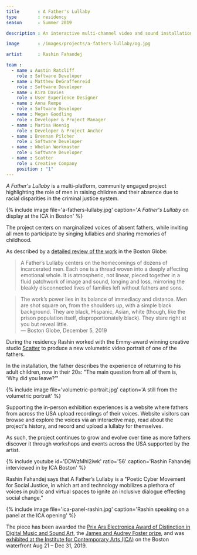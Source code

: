 ```yaml
---
title       : A Father's Lullaby
type        : residency
season      : Summer 2019

description : An interactive multi-channel video and sound installation highlighting the role of men in raising children and their absence due to the racial disparities in the criminal justice system.

image       : /images/projects/a-fathers-lullaby/og.jpg

artist      : Rashin Fahandej

team :
  - name : Austin Ratcliff
    role : Software Developer
  - name : Matthew DeGraffenreid
    role : Software Developer
  - name : Kira Davies
    role : User Experience Designer
  - name : Anna Rempe
    role : Software Developer
  - name : Megan Goodling
    role : Developer & Project Manager
  - name : Marisa Hoenig
    role : Developer & Project Anchor
  - name : Brennan Pilcher
    role : Software Developer
  - name : Whelan Workmaster
    role : Software Developer
  - name : Scatter
    role : Creative Company
    position : "1"
---
```

_A Father's Lullaby_ is a multi-platform, community engaged project highlighting the role of men in raising children and their absence due to racial disparities in the criminal justice system.

{% include image file='a-fathers-lullaby.jpg'
   caption='_A Father\'s Lullaby_ on display at the ICA in Boston' %}

The project centers on marginalized voices of absent fathers, while inviting all men to participate by singing lullabies and sharing memories of childhood.

As described by a [detailed review of the work](https://www.bostonglobe.com/2019/12/05/arts/icas-2019-foster-prize-exhibition-an-artist-breaks-out-with-fathers-lullaby/) in the Boston Globe:

> A Father’s Lullaby centers on the homecomings of dozens of incarcerated men. Each one is a thread woven into a deeply affecting emotional whole. It is atmospheric, not linear, pieced together in a fluid patchwork of image and sound, longing and loss, mirroring the bleakly disconnected lives of families left without fathers and sons.

> The work’s power lies in its balance of immediacy and distance. Men are shot square on, from the shoulders up, with a simple black background. They are black, Hispanic, Asian, white (though, like the prison population itself, disproportionately black). They stare right at you but reveal little.<br><span class='quotee'>— Boston Globe, December 5, 2019</span>

During the residency Rashin worked with the Emmy-award winning creative studio [Scatter](/bio/scatter/) to produce a new volumetric video portrait of one of the fathers.

In the installation, the father describes the experience of returning to his adult children, now in their 20s: "The main question from all of them is, ‘Why did you leave?’"

{% include image file='volumetric-portrait.jpg'
   caption='A still from the volumetric portrait' %}

Supporting the in-person exhibition experiences is a website where fathers from across the USA upload recordings of their voices. Website visitors can browse and explore the voices via an interactive map, read about the project's history, and record and upload a lullaby for themselves.

As such, the project continues to grow and evolve over time as more fathers discover it through workshops and events across the USA supported by the artist.

{% include youtube id='DDWzMhl2iwk' ratio='56'
   caption='Rashin Fahandej interviewed in by ICA Boston' %}

Rashin Fahandej says that A Father’s Lullaby is a "Poetic Cyber Movement for Social Justice, in which art and technology mobilizes a plethora of voices in public and virtual spaces to ignite an inclusive dialogue effecting social change."

{% include image file='ica-panel-rashin.jpg'
   caption='Rashin speaking on a panel at the ICA opening' %}

The piece has been awarded the [Prix Ars Electronica Award of Distinction in Digital Music and Sound Art](https://thoughtworksarts.io/blog/rashin-fahandej-award-of-distinction-ars-electronica/), the [James and Audrey Foster prize](https://www.icaboston.org/exhibitions/2019-james-and-audrey-foster-prize), and was [exhibited at the Institute for Contemporary Arts (ICA)](https://thoughtworksarts.io/blog/institute-contemporary-arts-biennal-exhibits-rashin-fahandej-boston/) on the Boston waterfront Aug 21 – Dec 31, 2019.